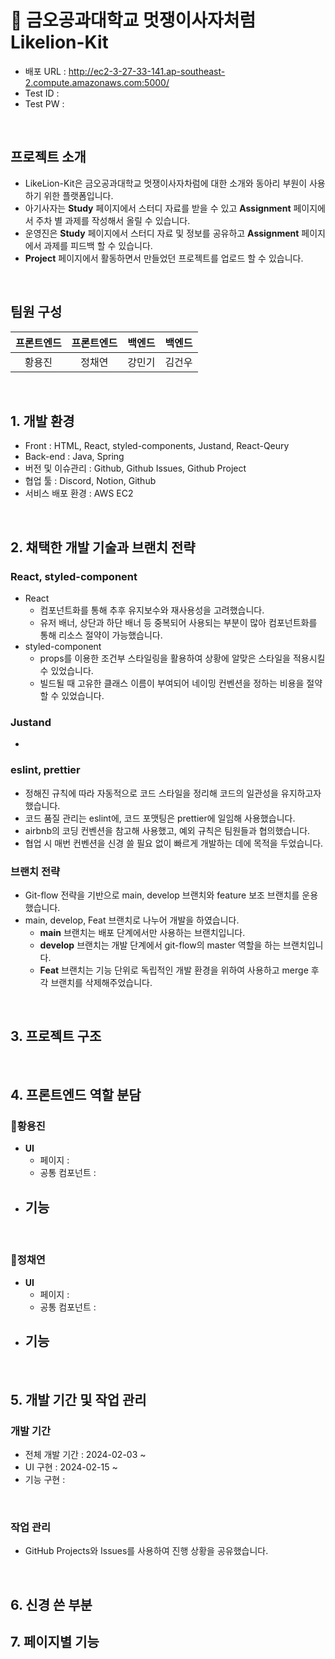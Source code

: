 # 🦁 금오공과대학교 멋쟁이사자처럼 Likelion-Kit

- 배포 URL : http://ec2-3-27-33-141.ap-southeast-2.compute.amazonaws.com:5000/
- Test ID : 
- Test PW : 

<br>

## 프로젝트 소개

- LikeLion-Kit은 금오공과대학교 멋쟁이사자차럼에 대한 소개와 동아리 부원이 사용하기 위한 플랫폼입니다.
- 아기사자는 **Study** 페이지에서 스터디 자료를 받을 수 있고 **Assignment** 페이지에서 주차 별 과제를 작성해서 올릴 수 있습니다.
- 운영진은 **Study** 페이지에서 스터디 자료 및 정보를 공유하고 **Assignment** 페이지에서 과제를 피드백 할 수 있습니다.
- **Project** 페이지에서 활동하면서 만들었던 프로젝트를 업로드 할 수 있습니다.

<br>

## 팀원 구성

<div align="center">

| **프론트엔드** | **프론트엔드** | **백엔드** | **백엔드** |
| :------: |  :------: | :------: | :------: |
| 황용진 | 정채연 | 강민기 | 김건우 |

</div>

<br>

## 1. 개발 환경

- Front : HTML, React, styled-components, Justand, React-Qeury
- Back-end : Java, Spring
- 버전 및 이슈관리 : Github, Github Issues, Github Project
- 협업 툴 : Discord, Notion, Github
- 서비스 배포 환경 : AWS EC2
<br>

## 2. 채택한 개발 기술과 브랜치 전략

### React, styled-component

- React
    - 컴포넌트화를 통해 추후 유지보수와 재사용성을 고려했습니다.
    - 유저 배너, 상단과 하단 배너 등 중복되어 사용되는 부분이 많아 컴포넌트화를 통해 리소스 절약이 가능했습니다.
- styled-component
    - props를 이용한 조건부 스타일링을 활용하여 상황에 알맞은 스타일을 적용시킬 수 있었습니다.
    - 빌드될 때 고유한 클래스 이름이 부여되어 네이밍 컨벤션을 정하는 비용을 절약할 수 있었습니다.
    
### Justand

- 

### eslint, prettier

- 정해진 규칙에 따라 자동적으로 코드 스타일을 정리해 코드의 일관성을 유지하고자 했습니다.
- 코드 품질 관리는 eslint에, 코드 포맷팅은 prettier에 일임해 사용했습니다.
- airbnb의 코딩 컨벤션을 참고해 사용했고, 예외 규칙은 팀원들과 협의했습니다.
- 협업 시 매번 컨벤션을 신경 쓸 필요 없이 빠르게 개발하는 데에 목적을 두었습니다.

### 브랜치 전략

- Git-flow 전략을 기반으로 main, develop 브랜치와 feature 보조 브랜치를 운용했습니다.
- main, develop, Feat 브랜치로 나누어 개발을 하였습니다.
    - **main** 브랜치는 배포 단계에서만 사용하는 브랜치입니다.
    - **develop** 브랜치는 개발 단계에서 git-flow의 master 역할을 하는 브랜치입니다.
    - **Feat** 브랜치는 기능 단위로 독립적인 개발 환경을 위하여 사용하고 merge 후 각 브랜치를 삭제해주었습니다.

<br>

## 3. 프로젝트 구조



<br>

## 4. 프론트엔드 역할 분담

### 🍊황용진

- **UI**
    - 페이지 : 
    - 공통 컴포넌트 : 
- **기능**
    - 

<br>
    
### 👻정채연

- **UI**
    - 페이지 : 
    - 공통 컴포넌트 : 
- **기능**
    - 

<br>


## 5. 개발 기간 및 작업 관리

### 개발 기간

- 전체 개발 기간 : 2024-02-03 ~ 
- UI 구현 : 2024-02-15 ~ 
- 기능 구현 : 

<br>

### 작업 관리

- GitHub Projects와 Issues를 사용하여 진행 상황을 공유했습니다.

<br>

## 6. 신경 쓴 부분

## 7. 페이지별 기능

